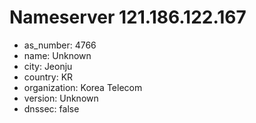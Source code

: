 # Nameserver 121.186.122.167

* as_number: 4766
* name: Unknown
* city: Jeonju
* country: KR
* organization: Korea Telecom
* version: Unknown
* dnssec: false
